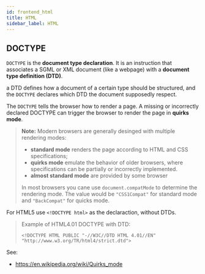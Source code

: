 ```yaml
---
id: frontend_html
title: HTML
sidebar_label: HTML
---
```


## DOCTYPE
`DOCTYPE` is the **document type declaration**. It is an instruction that associates a SGML or XML document (like a webpage) with a **document type definition (DTD)**. 

a DTD defines how a document of a certain type should be structured, and the `DOCTYPE` declares which DTD the document supposedly respect.

The `DOCTYPE` tells the browser how to render a page. A missing or incorrectly declared DOCTYPE can trigger the browser to render the page in **quirks mode**. 

> **Note:** Modern browsers are generally desinged with multiple rendering modes:
> - **standard mode** renders the page according to HTML and CSS specifications;
> - **quirks mode** emulate the behavior of older browsers, where specifications can be partially or incorrectly implemented.
> - **almost standard mode** are provided by some browser
> 
> In most browsers you cane use `document.compatMode` to determine the rendering mode. The value would be `"CSS1Compat"` for standard mode and `"BackCompat"` for quicks mode.

For HTML5 use `<!DOCTYPE html>` as the declaraction, without DTDs.

> Example of HTML4.01 DOCTYPE with DTD: 
> 
> `<!DOCTYPE HTML PUBLIC "-//W3C//DTD HTML 4.01//EN" "http://www.w3.org/TR/html4/strict.dtd">`

See:
- https://en.wikipedia.org/wiki/Quirks_mode
